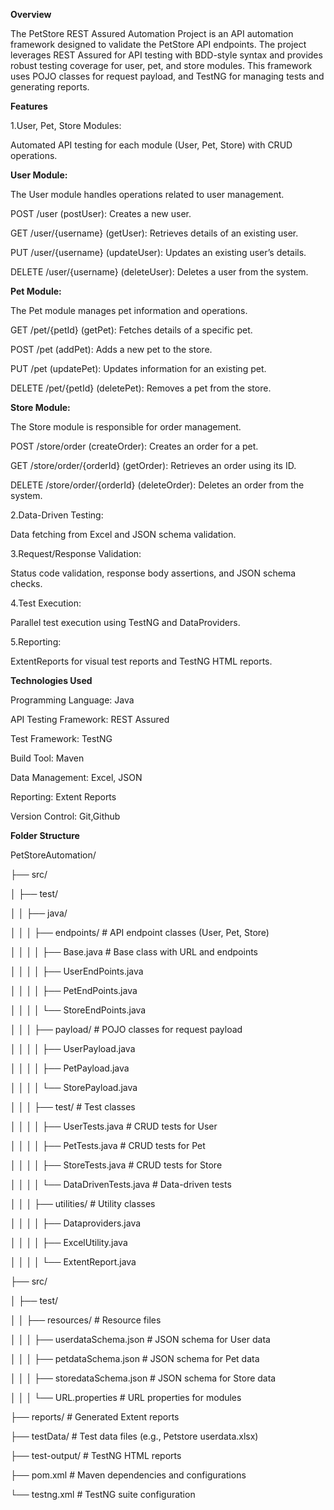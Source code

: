 **Overview**

The PetStore REST Assured Automation Project is an API automation framework designed to validate the PetStore API endpoints. The project leverages REST Assured for API testing with
BDD-style syntax and provides robust testing coverage for user, pet, and store modules. This framework uses POJO classes for request payload, and TestNG for managing tests 
and generating reports.

**Features**

1.User, Pet, Store Modules:
  
Automated API testing for each module (User, Pet, Store) with CRUD operations.

**User Module:**

The User module handles operations related to user management.

POST /user (postUser): Creates a new user.

GET /user/{username} (getUser): Retrieves details of an existing user.

PUT /user/{username} (updateUser): Updates an existing user’s details.

DELETE /user/{username} (deleteUser): Deletes a user from the system.

**Pet Module:**

The Pet module manages pet information and operations.

GET /pet/{petId} (getPet): Fetches details of a specific pet.

POST /pet (addPet): Adds a new pet to the store.

PUT /pet (updatePet): Updates information for an existing pet.

DELETE /pet/{petId} (deletePet): Removes a pet from the store.

**Store Module:**

The Store module is responsible for order management.

POST /store/order (createOrder): Creates an order for a pet.

GET /store/order/{orderId} (getOrder): Retrieves an order using its ID.

DELETE /store/order/{orderId} (deleteOrder): Deletes an order from the system.

2.Data-Driven Testing:

Data fetching from Excel and JSON schema validation.

3.Request/Response Validation:

Status code validation, response body assertions, and JSON schema checks.

4.Test Execution:

Parallel test execution using TestNG and DataProviders.

5.Reporting:

ExtentReports for visual test reports and TestNG HTML reports.

**Technologies Used**

Programming Language: Java

API Testing Framework: REST Assured

Test Framework: TestNG

Build Tool: Maven

Data Management: Excel, JSON

Reporting: Extent Reports

Version Control: Git,Github

**Folder Structure**

PetStoreAutomation/

├── src/

│   ├── test/

│   │   ├── java/

│   │   │   ├── endpoints/          # API endpoint classes (User, Pet, Store)

│   │   │   │   ├── Base.java       # Base class with URL and endpoints

│   │   │   │   ├── UserEndPoints.java

│   │   │   │   ├── PetEndPoints.java

│   │   │   │   └── StoreEndPoints.java

│   │   │   ├── payload/            # POJO classes for request payload

│   │   │   │   ├── UserPayload.java

│   │   │   │   ├── PetPayload.java

│   │   │   │   └── StorePayload.java

│   │   │   ├── test/               # Test classes

│   │   │   │   ├── UserTests.java  # CRUD tests for User

│   │   │   │   ├── PetTests.java   # CRUD tests for Pet

│   │   │   │   ├── StoreTests.java # CRUD tests for Store

│   │   │   │   └── DataDrivenTests.java # Data-driven tests

│   │   │   ├── utilities/          # Utility classes

│   │   │   │   ├── Dataproviders.java

│   │   │   │   ├── ExcelUtility.java

│   │   │   │   └── ExtentReport.java

├── src/

│   ├── test/

│   │   ├── resources/              # Resource files

│   │   │   ├── userdataSchema.json  # JSON schema for User data

│   │   │   ├── petdataSchema.json   # JSON schema for Pet data

│   │   │   ├── storedataSchema.json # JSON schema for Store data

│   │   │   └── URL.properties       # URL properties for modules

├── reports/                        # Generated Extent reports

├── testData/                       # Test data files (e.g., Petstore userdata.xlsx)

├── test-output/                    # TestNG HTML reports

├── pom.xml                         # Maven dependencies and configurations

└── testng.xml                      # TestNG suite configuration













